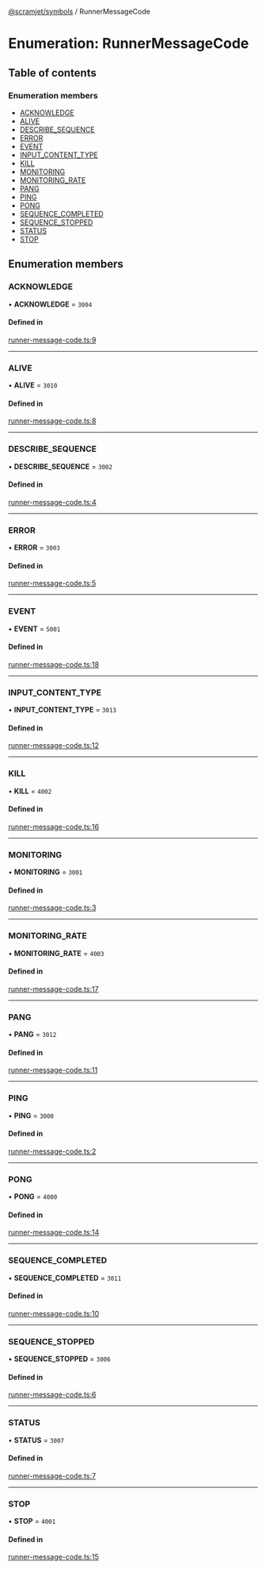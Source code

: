 [@scramjet/symbols](../README.md) / RunnerMessageCode

# Enumeration: RunnerMessageCode

## Table of contents

### Enumeration members

- [ACKNOWLEDGE](runnermessagecode.md#acknowledge)
- [ALIVE](runnermessagecode.md#alive)
- [DESCRIBE\_SEQUENCE](runnermessagecode.md#describe_sequence)
- [ERROR](runnermessagecode.md#error)
- [EVENT](runnermessagecode.md#event)
- [INPUT\_CONTENT\_TYPE](runnermessagecode.md#input_content_type)
- [KILL](runnermessagecode.md#kill)
- [MONITORING](runnermessagecode.md#monitoring)
- [MONITORING\_RATE](runnermessagecode.md#monitoring_rate)
- [PANG](runnermessagecode.md#pang)
- [PING](runnermessagecode.md#ping)
- [PONG](runnermessagecode.md#pong)
- [SEQUENCE\_COMPLETED](runnermessagecode.md#sequence_completed)
- [SEQUENCE\_STOPPED](runnermessagecode.md#sequence_stopped)
- [STATUS](runnermessagecode.md#status)
- [STOP](runnermessagecode.md#stop)

## Enumeration members

### ACKNOWLEDGE

• **ACKNOWLEDGE** = `3004`

#### Defined in

[runner-message-code.ts:9](https://github.com/scramjetorg/transform-hub/blob/HEAD/packages/symbols/src/runner-message-code.ts#L9)

___

### ALIVE

• **ALIVE** = `3010`

#### Defined in

[runner-message-code.ts:8](https://github.com/scramjetorg/transform-hub/blob/HEAD/packages/symbols/src/runner-message-code.ts#L8)

___

### DESCRIBE\_SEQUENCE

• **DESCRIBE\_SEQUENCE** = `3002`

#### Defined in

[runner-message-code.ts:4](https://github.com/scramjetorg/transform-hub/blob/HEAD/packages/symbols/src/runner-message-code.ts#L4)

___

### ERROR

• **ERROR** = `3003`

#### Defined in

[runner-message-code.ts:5](https://github.com/scramjetorg/transform-hub/blob/HEAD/packages/symbols/src/runner-message-code.ts#L5)

___

### EVENT

• **EVENT** = `5001`

#### Defined in

[runner-message-code.ts:18](https://github.com/scramjetorg/transform-hub/blob/HEAD/packages/symbols/src/runner-message-code.ts#L18)

___

### INPUT\_CONTENT\_TYPE

• **INPUT\_CONTENT\_TYPE** = `3013`

#### Defined in

[runner-message-code.ts:12](https://github.com/scramjetorg/transform-hub/blob/HEAD/packages/symbols/src/runner-message-code.ts#L12)

___

### KILL

• **KILL** = `4002`

#### Defined in

[runner-message-code.ts:16](https://github.com/scramjetorg/transform-hub/blob/HEAD/packages/symbols/src/runner-message-code.ts#L16)

___

### MONITORING

• **MONITORING** = `3001`

#### Defined in

[runner-message-code.ts:3](https://github.com/scramjetorg/transform-hub/blob/HEAD/packages/symbols/src/runner-message-code.ts#L3)

___

### MONITORING\_RATE

• **MONITORING\_RATE** = `4003`

#### Defined in

[runner-message-code.ts:17](https://github.com/scramjetorg/transform-hub/blob/HEAD/packages/symbols/src/runner-message-code.ts#L17)

___

### PANG

• **PANG** = `3012`

#### Defined in

[runner-message-code.ts:11](https://github.com/scramjetorg/transform-hub/blob/HEAD/packages/symbols/src/runner-message-code.ts#L11)

___

### PING

• **PING** = `3000`

#### Defined in

[runner-message-code.ts:2](https://github.com/scramjetorg/transform-hub/blob/HEAD/packages/symbols/src/runner-message-code.ts#L2)

___

### PONG

• **PONG** = `4000`

#### Defined in

[runner-message-code.ts:14](https://github.com/scramjetorg/transform-hub/blob/HEAD/packages/symbols/src/runner-message-code.ts#L14)

___

### SEQUENCE\_COMPLETED

• **SEQUENCE\_COMPLETED** = `3011`

#### Defined in

[runner-message-code.ts:10](https://github.com/scramjetorg/transform-hub/blob/HEAD/packages/symbols/src/runner-message-code.ts#L10)

___

### SEQUENCE\_STOPPED

• **SEQUENCE\_STOPPED** = `3006`

#### Defined in

[runner-message-code.ts:6](https://github.com/scramjetorg/transform-hub/blob/HEAD/packages/symbols/src/runner-message-code.ts#L6)

___

### STATUS

• **STATUS** = `3007`

#### Defined in

[runner-message-code.ts:7](https://github.com/scramjetorg/transform-hub/blob/HEAD/packages/symbols/src/runner-message-code.ts#L7)

___

### STOP

• **STOP** = `4001`

#### Defined in

[runner-message-code.ts:15](https://github.com/scramjetorg/transform-hub/blob/HEAD/packages/symbols/src/runner-message-code.ts#L15)
